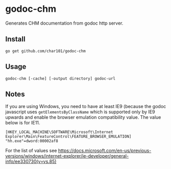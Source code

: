 # godoc-chm

Generates CHM documentation from godoc http server.

## Install

```
go get github.com/char101/godoc-chm
```

## Usage

```
godoc-chm [-cache] [-output directory] godoc-url
```

## Notes

If you are using Windows, you need to have at least IE9 (because the godoc
javascript uses `getElementsByClassName` which is supported only by IE9 upwards
and enable the browser emulation compatibility value. The value below is for
IE11.

```
[HKEY_LOCAL_MACHINE\SOFTWARE\Microsoft\Internet Explorer\Main\FeatureControl\FEATURE_BROWSER_EMULATION]
"hh.exe"=dword:00002af8
```

For the list of values see https://docs.microsoft.com/en-us/previous-versions/windows/internet-explorer/ie-developer/general-info/ee330730(v=vs.85)
